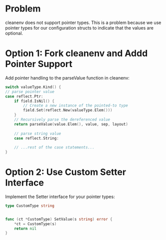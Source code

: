 # Problem

cleanenv does not support pointer types. This is a problem because we use pointer types for our configuration structs to indicate that the values are optional.

# Option 1: Fork cleanenv and Addd Pointer Support

Add pointer handling to the parseValue function in cleanenv:

```go
switch valueType.Kind() {
// parse pointer value
case reflect.Ptr:
    if field.IsNil() {
		// Create a new instance of the pointed-to type
        field.Set(reflect.New(valueType.Elem()))
    }
	// Recursively parse the dereferenced value
    return parseValue(value.Elem(), value, sep, layout)
	
	// parse string value
	case reflect.String:
		
    // ...rest of the case statements...
}
```

# Option 2: Use Custom Setter Interface

Implement the Setter interface for your pointer types:

```go
type CustomType string


func (ct *CustomType) SetValue(s string) error {
    *ct = CustomType(s)
    return nil
}
```